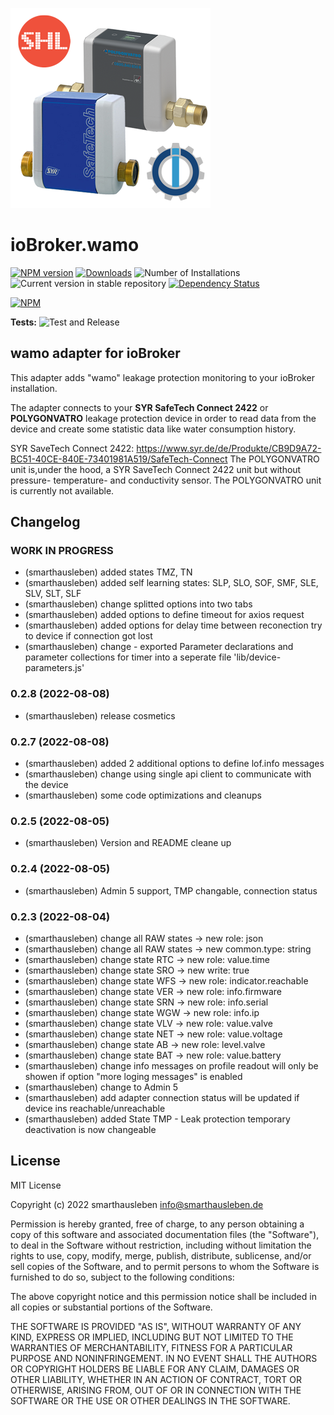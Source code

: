 ![Logo](admin/wamo.png)
# ioBroker.wamo

[![NPM version](https://img.shields.io/npm/v/iobroker.wamo.svg)](https://www.npmjs.com/package/iobroker.wamo)
[![Downloads](https://img.shields.io/npm/dm/iobroker.wamo.svg)](https://www.npmjs.com/package/iobroker.wamo)
![Number of Installations](https://iobroker.live/badges/wamo-installed.svg)
![Current version in stable repository](https://iobroker.live/badges/wamo-stable.svg)
[![Dependency Status](https://img.shields.io/david/smarthausleben/iobroker.wamo.svg)](https://david-dm.org/smarthausleben/iobroker.wamo)

[![NPM](https://nodei.co/npm/iobroker.wamo.png?downloads=true)](https://nodei.co/npm/iobroker.wamo/)

**Tests:** ![Test and Release](https://github.com/smarthausleben/ioBroker.wamo/workflows/Test%20and%20Release/badge.svg)

## wamo adapter for ioBroker

This adapter adds "wamo" leakage protection monitoring to your ioBroker installation.

The adapter connects to your **SYR SafeTech Connect 2422** or **POLYGONVATRO** leakage protection device in order to read data from the device and create some statistic data like water consumption history.

SYR SaveTech Connect 2422: https://www.syr.de/de/Produkte/CB9D9A72-BC51-40CE-840E-73401981A519/SafeTech-Connect
The POLYGONVATRO unit is,under the hood, a SYR SaveTech Connect 2422 unit but without pressure- temperature- and conductivity sensor. The POLYGONVATRO unit is currently not available.  

## Changelog
<!--
    Placeholder for the next version (at the beginning of the line):
    ### **WORK IN PROGRESS**
-->
### **WORK IN PROGRESS**
* (smarthausleben) added states TMZ, TN
* (smarthausleben) added self learning states: SLP, SLO, SOF, SMF, SLE, SLV, SLT, SLF
* (smarthausleben) change splitted options into two tabs 
* (smarthausleben) added options to define timeout for axios request 
* (smarthausleben) added options for delay time between reconection try to device if connection got lost
* (smarthausleben) change - exported Parameter declarations and parameter collections for timer into a seperate file 'lib/device-parameters.js'

### 0.2.8 (2022-08-08)
* (smarthausleben) release cosmetics

### 0.2.7 (2022-08-08)
* (smarthausleben) added 2 additional options to define lof.info messages
* (smarthausleben) change using single api client to communicate with the device
* (smarthausleben) some code optimizations and cleanups

### 0.2.5 (2022-08-05)
* (smarthausleben) Version and README cleane up

### 0.2.4 (2022-08-05)
* (smarthausleben) Admin 5 support, TMP changable, connection status

### 0.2.3 (2022-08-04)
* (smarthausleben) change all RAW states -> new role: json
* (smarthausleben) change all RAW states -> new common.type: string
* (smarthausleben) change state RTC -> new role: value.time
* (smarthausleben) change state SRO -> new write: true
* (smarthausleben) change state WFS -> new role: indicator.reachable
* (smarthausleben) change state VER -> new role: info.firmware
* (smarthausleben) change state SRN -> new role: info.serial
* (smarthausleben) change state WGW -> new role: info.ip 
* (smarthausleben) change state VLV -> new role: value.valve 
* (smarthausleben) change state NET -> new role: value.voltage 
* (smarthausleben) change state AB -> new role: level.valve
* (smarthausleben) change state BAT -> new role: value.battery
* (smarthausleben) change info messages on profile readout will only be showen if option "more loging messages" is enabled  
* (smarthausleben) change to Admin 5  
* (smarthausleben) add adapter connection status will be updated if device ins reachable/unreachable
* (smarthausleben) added State TMP - Leak protection temporary deactivation is now changeable


## License
MIT License

Copyright (c) 2022 smarthausleben <info@smarthausleben.de>

Permission is hereby granted, free of charge, to any person obtaining a copy
of this software and associated documentation files (the "Software"), to deal
in the Software without restriction, including without limitation the rights
to use, copy, modify, merge, publish, distribute, sublicense, and/or sell
copies of the Software, and to permit persons to whom the Software is
furnished to do so, subject to the following conditions:

The above copyright notice and this permission notice shall be included in all
copies or substantial portions of the Software.

THE SOFTWARE IS PROVIDED "AS IS", WITHOUT WARRANTY OF ANY KIND, EXPRESS OR
IMPLIED, INCLUDING BUT NOT LIMITED TO THE WARRANTIES OF MERCHANTABILITY,
FITNESS FOR A PARTICULAR PURPOSE AND NONINFRINGEMENT. IN NO EVENT SHALL THE
AUTHORS OR COPYRIGHT HOLDERS BE LIABLE FOR ANY CLAIM, DAMAGES OR OTHER
LIABILITY, WHETHER IN AN ACTION OF CONTRACT, TORT OR OTHERWISE, ARISING FROM,
OUT OF OR IN CONNECTION WITH THE SOFTWARE OR THE USE OR OTHER DEALINGS IN THE
SOFTWARE.